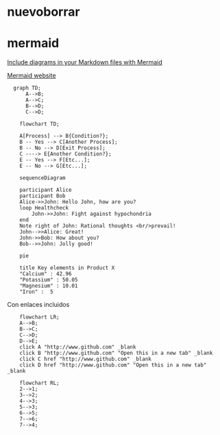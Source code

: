 # nuevoborrar

# mermaid
[Include diagrams in your Markdown files with Mermaid](https://github.blog/2022-02-14-include-diagrams-markdown-files-mermaid/)   

[Mermaid website](https://mermaid-js.github.io/mermaid/) 

```mermaid
  graph TD;
      A-->B;
      A-->C;
      B-->D;
      C-->D;
```

```mermaid
    flowchart TD;

    A[Process] --> B{Condition?};
    B -- Yes --> C[Another Process];
    B -- No --> D[Exit Process];
    C ----> E{Another Condition?};
    E -- Yes --> F[Etc...];
    E -- No --> G[Etc...];

```

```mermaid
    sequenceDiagram

    participant Alice
    participant Bob
    Alice->>John: Hello John, how are you?
    loop Healthcheck
        John->>John: Fight against hypochondria
    end
    Note right of John: Rational thoughts <br/>prevail!
    John-->>Alice: Great!
    John->>Bob: How about you?
    Bob-->>John: Jolly good!
```    

```mermaid
    pie

    title Key elements in Product X
    "Calcium" : 42.96
    "Potassium" : 50.05
    "Magnesium" : 10.01
    "Iron" :  5
```

Con enlaces incluidos

```mermaid
    flowchart LR;
    A-->B;
    B-->C;
    C-->D;
    D-->E;
    click A "http://www.github.com" _blank
    click B "http://www.github.com" "Open this in a new tab" _blank
    click C href "http://www.github.com" _blank
    click D href "http://www.github.com" "Open this in a new tab" _blank
```

```mermaid
    flowchart RL;
    2-->1;
    3-->2;
    4-->3;
    5-->3;
    6-->5;
    7-->6;
    7-->4;
    
```
